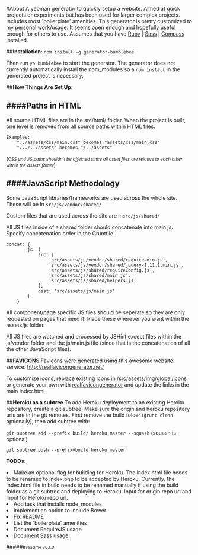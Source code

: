 #About
A yeoman generator to quickly setup a website. Aimed at quick projects or experiments but has been used for larger complex projects. Includes most 'boilerplate' amenities. This generator is pretty customized to my personal work/usage. It seems open enough and hopefully useful enough for others to use. Assumes that you have [Ruby] | [Sass] | [Compass] installed.

##**Installation**:
`npm install -g generator-bumblebee`

Then run `yo bumblebee` to start the generator. The generator does not currently automatically install the npm_modules so a `npm install` in the generated project is necessary.

##**How Things Are Set Up:**

####Paths in HTML
-----------------------
All source HTML files are in the src/html/ folder. When the project is built, one level is removed from all source paths within HTML files.

	Examples: 
	    "../assets/css/main.css" becomes "assets/css/main.css"
        "/../../assets" becomes "/../assets"
        
(<small>*CSS and JS paths shouldn't be affected since all asset files are relative to each other within the assets folder*</small>)

####JavaScript Methodology
-----------------------
Some JavaScript libraries/frameworks are used across the whole site. These will be in 
`src/js/vendor/shared/`

Custom files that are used across the site are in`src/js/shared/`

All JS files inside of a shared folder should concatenate into main.js. Specify concatenation order in the Gruntfile. 

    concat: {
	        js: {
	            src: [
            		'src/assets/js/vendor/shared/require.min.js', 
            		'src/assets/js/vendor/shared/jquery-1.11.1.min.js', 
            		'src/assets/js/shared/requireConfig.js', 
            		'src/assets/js/shared/main.js', 
            		'src/assets/js/shared/helpers.js'
	            ],
	            dest: 'src/assets/js/main.js'
	        }
	    }

All component/page specific JS files should be seperate so they are only requested on pages that need it. Place these wherever you want within the assets/js folder.

All JS files are watched and processed by JSHint except files within the js/vendor folder and the js/main.js file (since that is the concatenation of all the other JavaScript files).

##**FAVICONS**
Favicons were generated using this awesome website service: http://realfavicongenerator.net/

To customize icons, replace existing icons in /src/assets/img/global/icons or generate your own with [realfavicongenerator] and update the links in the main index.html

##**Heroku as a subtree**
To add Heroku deployment to an existing Heroku repository, create a git subtree. Make sure the origin and heroku repository urls are in the git remotes.
First remove the build folder (`grunt clean` optionally), then add subtree with:

`git subtree add --prefix build/ heroku master --squash` (squash is optional)

`git subtree push --prefix=build heroku master`

**TODOs**: 
<list>
    <li>Make an optional flag for building for Heroku. The index.html file needs to be renamed to index.php to be accepted by Heroku. Currently, the index.html file in build needs to be renamed manually if using the build folder as a git subtree and deploying to Heroku. Input for origin repo url and input for Heroku repo url.</li>
    <li>Add task that installs node_modules</li>
    <li>Implement an option to include Bower</li>
    <li>Fix README</li>
    <li>List the 'boilerplate' amenities</li>
    <li>Document RequireJS usage</li>
    <li>Document Sass usage</li>
</list>

######<small>readme v0.1.0</small>

[realfavicongenerator]:http://realfavicongenerator.net/
[Ruby]:https://www.ruby-lang.org/en/
[Sass]:http://sass-lang.com/guide
[Compass]:http://compass-style.org/
[DUH]:https://github.com/GODPUS/DUH
